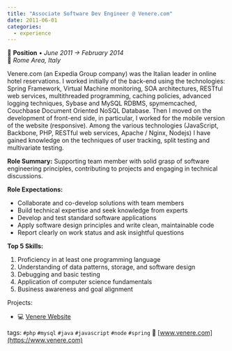 ```yaml
---
title: "Associate Software Dev Engineer @ Venere.com"
date: 2011-06-01
categories:
  - experience
---
```

💼 **Position** • _June 2011 → February 2014_  
📍 _Rome Area, Italy_

Venere.com (an Expedia Group company) was the Italian leader in online hotel reservations.
I worked initially of the back-end using the technologies: Spring Framework, Virtual Machine monitoring, SOA architectures, RESTful web services, multithreaded programming, caching policies, advanced logging techniques, Sybase and MySQL RDBMS, spymemcached, Couchbase Document Oriented NoSQL Database.
Then I moved on the development of front-end side, in particular, I worked for the mobile version of the website (responsive). Among the various technologies (JavaScript, Backbone, PHP, RESTful web services, Apache / Nginx, Nodejs) I have gained knowledge on the techniques of user tracking, split testing and multivariate testing.

**Role Summary:**
Supporting team member with solid grasp of software engineering principles, contributing to projects and engaging in technical discussions.

**Role Expectations:**
- Collaborate and co-develop solutions with team members
- Build technical expertise and seek knowledge from experts
- Develop and test standard software applications
- Apply software design principles and write clean, maintainable code
- Report clearly on work status and ask insightful questions

**Top 5 Skills:**
1. Proficiency in at least one programming language
2. Understanding of data patterns, storage, and software design
3. Debugging and basic testing
4. Application of computer science fundamentals
5. Business awareness and goal alignment

Projects:
* 💻 [Venere Website](/timeline/venere-website)

tags: `#php` `#mysql` `#java` `#javascript` `#node` `#spring`
🔗 [www.venere.com](https://www.venere.com)
